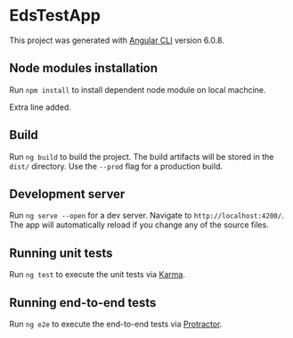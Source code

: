 # EdsTestApp

This project was generated with [Angular CLI](https://github.com/angular/angular-cli) version 6.0.8.

## Node modules installation

Run `npm install` to install dependent node module on local machcine. 

Extra line added.
 
## Build

Run `ng build` to build the project. The build artifacts will be stored in the `dist/` directory. Use the `--prod` flag for a production build.

## Development server

Run `ng serve --open` for a dev server. Navigate to `http://localhost:4200/`. The app will automatically reload if you change any of the source files.

## Running unit tests

Run `ng test` to execute the unit tests via [Karma](https://karma-runner.github.io).

## Running end-to-end tests

Run `ng e2e` to execute the end-to-end tests via [Protractor](http://www.protractortest.org/).
 
